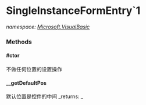 ﻿
# SingleInstanceFormEntry`1
_namespace: [Microsoft.VisualBasic](N-Microsoft.VisualBasic.md)_



### Methods

#### #ctor
不做任何位置的设置操作
#### __getDefaultPos
默认位置是控件的中间
_returns: _



